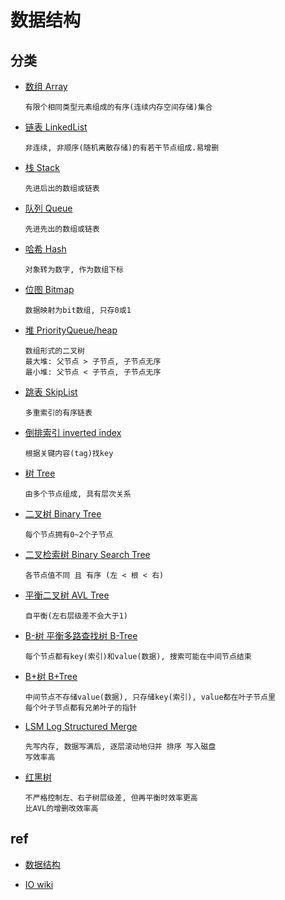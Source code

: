 # 数据结构

## 分类

- [数组 Array](ds-array.md)  

      有限个相同类型元素组成的有序(连续内存空间存储)集合

- [链表 LinkedList](ds-linkedlist.md)  

      非连续, 非顺序(随机离散存储)的有若干节点组成.易增删

- [栈 Stack](ds-stack.md)  

      先进后出的数组或链表

- [队列 Queue](ds-queue.md)

      先进先出的数组或链表

- [哈希 Hash](ds-hash.md)

      对象转为数字, 作为数组下标

- [位图 Bitmap](ds-bitmap.md)

      数据映射为bit数组, 只存0或1

- [堆 PriorityQueue/heap](ds-heap.md)

      数组形式的二叉树
      最大堆: 父节点 > 子节点, 子节点无序
      最小堆: 父节点 < 子节点, 子节点无序

- [跳表 SkipList](ds-skiplist.md)

      多重索引的有序链表

- [倒排索引 inverted index](ds-inverted-index.md)

      根据关键内容(tag)找key

- [树 Tree](ds-tree.md)

      由多个节点组成, 具有层次关系

- [二叉树 Binary Tree](ds-binary-tree.md)

      每个节点拥有0~2个子节点

- [二叉检索树 Binary Search Tree](ds-binary-search-tree.md)

      各节点值不同 且 有序 (左 < 根 < 右)

- [平衡二叉树 AVL Tree](ds-AVL-tree.md)

      自平衡(左右层级差不会大于1)

- [B-树 平衡多路查找树 B-Tree](ds-b-tree.md)

      每个节点都有key(索引)和value(数据), 搜索可能在中间节点结束

- [B+树 B+Tree](ds-b+tree.md)

      中间节点不存储value(数据), 只存储key(索引), value都在叶子节点里
      每个叶子节点都有兄弟叶子的指针

- [LSM Log Structured Merge](ds-LSM.md)

      先写内存, 数据写满后, 逐层滚动地归并 排序 写入磁盘
      写效率高

- [红黑树](ds-rbtree.md)  

      不严格控制左、右子树层级差, 但再平衡时效率更高
      比AVL的增删改效率高

## ref

- [数据结构](ref/data-struct.md)

- [IO wiki](https://oi-wiki.org/ds/)
